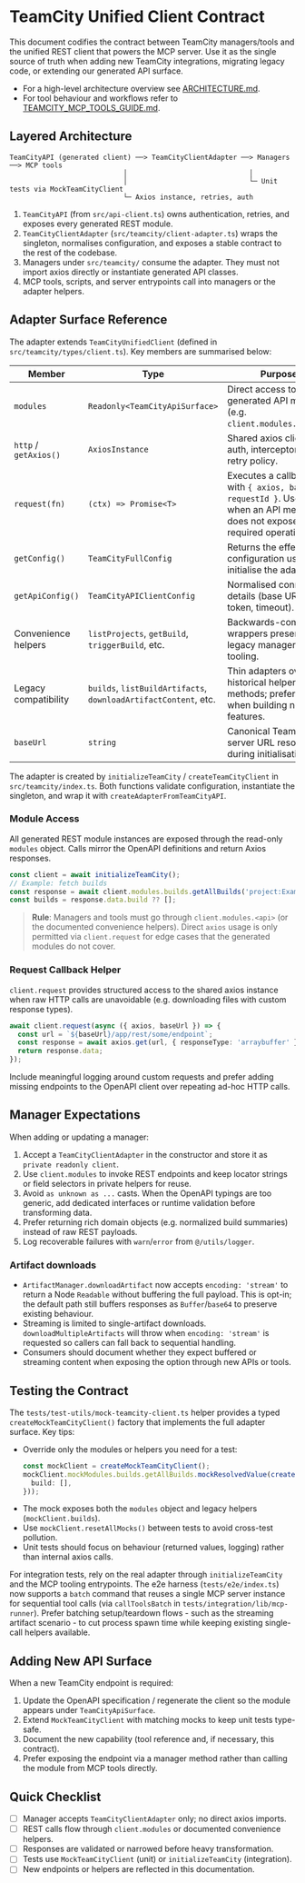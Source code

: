 # TeamCity Unified Client Contract

This document codifies the contract between TeamCity managers/tools and the unified REST
client that powers the MCP server. Use it as the single source of truth when adding new
TeamCity integrations, migrating legacy code, or extending our generated API surface.

- For a high-level architecture overview see [ARCHITECTURE.md](../ARCHITECTURE.md).
- For tool behaviour and workflows refer to
  [TEAMCITY_MCP_TOOLS_GUIDE.md](./TEAMCITY_MCP_TOOLS_GUIDE.md).

## Layered Architecture

```
TeamCityAPI (generated client) ──> TeamCityClientAdapter ──> Managers ──> MCP tools
                            │                              │
                            │                              └─ Unit tests via MockTeamCityClient
                            └─ Axios instance, retries, auth
```

1. `TeamCityAPI` (from `src/api-client.ts`) owns authentication, retries, and exposes every
   generated REST module.
2. `TeamCityClientAdapter` (`src/teamcity/client-adapter.ts`) wraps the singleton, normalises
   configuration, and exposes a stable contract to the rest of the codebase.
3. Managers under `src/teamcity/` consume the adapter. They must not import axios directly or
   instantiate generated API classes.
4. MCP tools, scripts, and server entrypoints call into managers or the adapter helpers.

## Adapter Surface Reference

The adapter extends `TeamCityUnifiedClient` (defined in `src/teamcity/types/client.ts`). Key
members are summarised below:

| Member | Type | Purpose |
| --- | --- | --- |
| `modules` | `Readonly<TeamCityApiSurface>` | Direct access to generated API modules (e.g. `client.modules.builds`). |
| `http` / `getAxios()` | `AxiosInstance` | Shared axios client with auth, interceptors, and retry policy. |
| `request(fn)` | `(ctx) => Promise<T>` | Executes a callback with `{ axios, baseUrl, requestId }`. Use only when an API method does not expose the required operation. |
| `getConfig()` | `TeamCityFullConfig` | Returns the effective configuration used to initialise the adapter. |
| `getApiConfig()` | `TeamCityAPIClientConfig` | Normalised connection details (base URL, token, timeout). |
| Convenience helpers | `listProjects`, `getBuild`, `triggerBuild`, etc. | Backwards-compatible wrappers preserved for legacy managers and tooling. |
| Legacy compatibility | `builds`, `listBuildArtifacts`, `downloadArtifactContent`, etc. | Thin adapters over historical helper methods; prefer `modules` when building new features. |
| `baseUrl` | `string` | Canonical TeamCity server URL resolved during initialisation. |

The adapter is created by `initializeTeamCity` / `createTeamCityClient` in `src/teamcity/index.ts`.
Both functions validate configuration, instantiate the singleton, and wrap it with
`createAdapterFromTeamCityAPI`.

### Module Access

All generated REST module instances are exposed through the read-only `modules` object. Calls
mirror the OpenAPI definitions and return Axios responses.

```ts
const client = await initializeTeamCity();
// Example: fetch builds
const response = await client.modules.builds.getAllBuilds('project:Example_Project', 'build(id)');
const builds = response.data.build ?? [];
```

> **Rule**: Managers and tools must go through `client.modules.<api>` (or the documented
> convenience helpers). Direct `axios` usage is only permitted via `client.request` for edge
> cases that the generated modules do not cover.

### Request Callback Helper

`client.request` provides structured access to the shared axios instance when raw HTTP calls are
unavoidable (e.g. downloading files with custom response types).

```ts
await client.request(async ({ axios, baseUrl }) => {
  const url = `${baseUrl}/app/rest/some/endpoint`;
  const response = await axios.get(url, { responseType: 'arraybuffer' });
  return response.data;
});
```

Include meaningful logging around custom requests and prefer adding missing endpoints to the
OpenAPI client over repeating ad-hoc HTTP calls.

## Manager Expectations

When adding or updating a manager:

1. Accept a `TeamCityClientAdapter` in the constructor and store it as `private readonly client`.
2. Use `client.modules` to invoke REST endpoints and keep locator strings or field selectors in
   private helpers for reuse.
3. Avoid `as unknown as ...` casts. When the OpenAPI typings are too generic, add dedicated
   interfaces or runtime validation before transforming data.
4. Prefer returning rich domain objects (e.g. normalized build summaries) instead of raw REST
   payloads.
5. Log recoverable failures with `warn`/`error` from `@/utils/logger`.

### Artifact downloads

- `ArtifactManager.downloadArtifact` now accepts `encoding: 'stream'` to return a Node
  `Readable` without buffering the full payload. This is opt-in; the default path still
  buffers responses as `Buffer`/`base64` to preserve existing behaviour.
- Streaming is limited to single-artifact downloads. `downloadMultipleArtifacts` will throw when
  `encoding: 'stream'` is requested so callers can fall back to sequential handling.
- Consumers should document whether they expect buffered or streaming content when exposing the
  option through new APIs or tools.

## Testing the Contract

The `tests/test-utils/mock-teamcity-client.ts` helper provides a typed
`createMockTeamCityClient()` factory that implements the full adapter surface. Key tips:

- Override only the modules or helpers you need for a test:
  ```ts
  const mockClient = createMockTeamCityClient();
  mockClient.mockModules.builds.getAllBuilds.mockResolvedValue(createMockAxiosResponse({
    build: [],
  }));
  ```
- The mock exposes both the `modules` object and legacy helpers (`mockClient.builds`).
- Use `mockClient.resetAllMocks()` between tests to avoid cross-test pollution.
- Unit tests should focus on behaviour (returned values, logging) rather than internal axios
  calls.

For integration tests, rely on the real adapter through `initializeTeamCity` and the MCP tooling
entrypoints. The e2e harness (`tests/e2e/index.ts`) now supports a `batch` command that reuses a
single MCP server instance for sequential tool calls (via `callToolsBatch` in
`tests/integration/lib/mcp-runner`). Prefer batching setup/teardown flows - such as the streaming
artifact scenario - to cut process spawn time while keeping existing single-call helpers available.

## Adding New API Surface

When a new TeamCity endpoint is required:

1. Update the OpenAPI specification / regenerate the client so the module appears under
   `TeamCityApiSurface`.
2. Extend `MockTeamCityClient` with matching mocks to keep unit tests type-safe.
3. Document the new capability (tool reference and, if necessary, this contract).
4. Prefer exposing the endpoint via a manager method rather than calling the module from MCP
   tools directly.

## Quick Checklist

- [ ] Manager accepts `TeamCityClientAdapter` only; no direct axios imports.
- [ ] REST calls flow through `client.modules` or documented convenience helpers.
- [ ] Responses are validated or narrowed before heavy transformation.
- [ ] Tests use `MockTeamCityClient` (unit) or `initializeTeamCity` (integration).
- [ ] New endpoints or helpers are reflected in this documentation.
